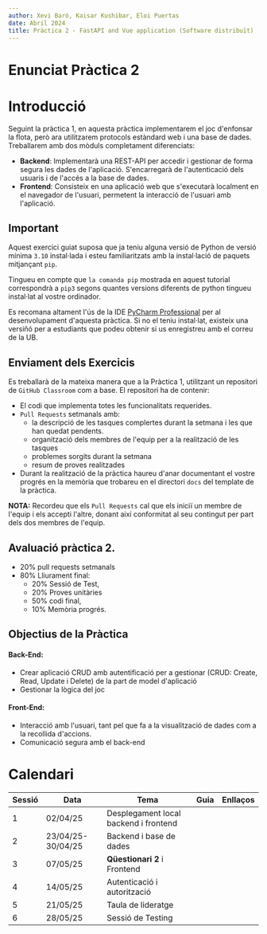 ```yaml
---
author: Xevi Baró, Kaisar Kushibar, Eloi Puertas
date: Abril 2024
title: Pràctica 2 - FastAPI and Vue application (Software distribuït)
---
```


# Enunciat Pràctica 2

Introducció
============

Seguint la pràctica 1, en aquesta pràctica implementarem el joc d'enfonsar la flota, però ara utilitzarem protocols estàndard web i una base de dades.
Treballarem amb dos mòduls completament diferenciats:
- **Backend**: Implementarà una REST-API per accedir i gestionar de forma segura les dades de l'aplicació. S'encarregarà de l'autenticació dels usuaris i de l'accés a la base de dades.
- **Frontend**: Consisteix en una aplicació web que s'executarà localment en el navegador de l'usuari, permetent la interacció de l'usuari amb l'aplicació. 

Important
---------

Aquest exercici guiat suposa que ja teniu alguna versió de Python de versió mínima `3.10`
instal·lada i esteu familiaritzats amb la instal·lació de paquets mitjançant `pip`.

Tingueu en compte que `la comanda pip` mostrada en aquest tutorial correspondrà a `pip3` segons quantes versions diferents de python tingueu
instal·lat al vostre ordinador.

Es recomana altament l'ús de la IDE [PyCharm Professional](https://www.jetbrains.com/pycharm/) per al desenvolupament d'aquesta pràctica. Si no el teniu instal·lat, existeix una versiñó per a estudiants que podeu obtenir si us enregistreu amb el correu de la UB. 

Enviament dels Exercicis
------------------------
Es treballarà de la mateixa manera que a la Pràctica 1, utilitzant un repositori de `GitHub Classroom` com a base. El repositori ha de contenir:

- El codi que implementa totes les funcionalitats requerides.
- `Pull Requests` setmanals amb:
  - la descripció de les tasques complertes durant la setmana i les que han quedat pendents.
  - organització dels membres de l'equip per a la realització de les tasques
  - problemes sorgits durant la setmana
  - resum de proves realitzades
- Durant la realització de la pràctica haureu d'anar documentant el vostre progrés en la memòria que trobareu en el directori `docs` del template de la pràctica.

**NOTA:** Recordeu que els `Pull Requests` cal que els iniciï un membre de l'equip i els accepti l'altre, donant així conformitat al seu contingut per part dels dos membres de l'equip.


Avaluació pràctica 2.
---------------------------
- 20% pull requests setmanals
- 80% Lliurament final: 
  - 20% Sessió de Test,
  - 20% Proves unitàries
  - 50% codi final, 
  - 10% Memòria progrés.


Objectius de la Pràctica
-------------------

#### Back-End: 
* Crear aplicació CRUD amb autentificació per a gestionar (CRUD: Create, Read, Update i Delete) de la part de model d'aplicació
* Gestionar la lògica del joc

#### Front-End: 
* Interacció amb l'usuari, tant pel que fa a la visualització de dades com a la recollida d'accions.
* Comunicació segura amb el back-end


Calendari
==========


| Sessió | Data     | Tema                               | Guia                                | Enllaços                                                            |
|--------|----------|------------------------------------|-------------------------------------|---------------------------------------------------------------------|
| 1      | 02/04/25 | Desplegament local backend i frontend |            |  |
| 2      | 23/04/25-30/04/25 | Backend i base de dades            |                  |  |
| 3      | 07/05/25 | **Qüestionari 2** i Frontend       |  |  |
| 4      | 14/05/25 | Autenticació i autorització        |                   |                                           | 
| 5      | 21/05/25 | Taula de lideratge                 |                |                                        |
| 6      | 28/05/25 | Sessió de Testing                  |                |                                         |